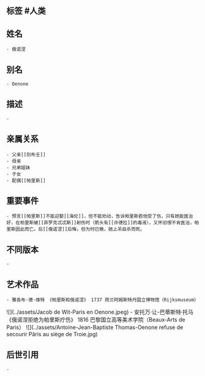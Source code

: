 ## 标签  #人类
## 姓名
	- 俄诺涅
## 别名
	- Oenone
## 描述
	-
## 亲属关系
	- 父亲[[刻布壬]]
	- 母亲
	- 兄弟姐妹
	- 子女
	- 配偶[[帕里斯]]
## 重要事件
	- 预言[[帕里斯]]不能迎娶[[海伦]]，但不能劝动，告诉帕里斯若他受了伤，只有她能医治好，在帕里斯被[[菲罗克忒忒斯]]射伤时（箭头有[[许德拉]]的毒液），又怀旧恨不肯医治，帕里斯因此而亡。后[[俄诺涅]]后悔，但为时已晚，她上吊自杀而死。
## 不同版本
	-
## 艺术作品
	- 雅各布·德·维特 《帕里斯和俄诺涅》 1737 荷兰阿姆斯特丹国立博物馆（Rijksmuseum）
 ![](../assets/Jacob de Wit-Paris en Oenone.jpeg)
	- 安托万·让-巴蒂斯特·托马 《俄诺涅拒绝为帕里斯疗伤》 1816 巴黎国立高等美术学院（Beaux-Arts de Paris）
 ![](../assets/Antoine-Jean-Baptiste Thomas-Oenone refuse de secourir Pâris au siège de Troie.jpg)
## 后世引用
	-
